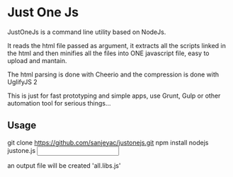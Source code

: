 # Just One Js

JustOneJs is a command line utility based on NodeJs.

It reads the html file passed as argument, it extracts all the scripts linked in the html and then minifies all the files into ONE javascript file, easy to upload and mantain.

The html parsing is done with Cheerio and the compression is done with  UglifyJS 2

This is just for fast prototyping and simple apps, use Grunt, Gulp or other automation tool for serious things...

## Usage

git clone https://github.com/sanjeyac/justonejs.git
npm install
nodejs justone.js <input html file>

an output file will be created 'all.libs.js'
